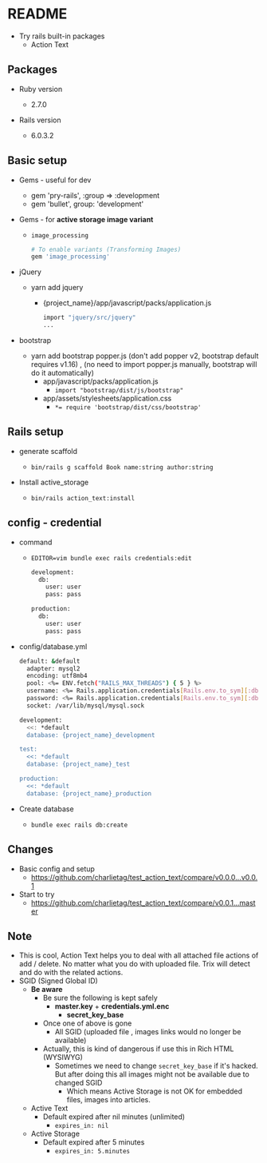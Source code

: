 # README
* Try rails built-in packages
  * Action Text

## Packages

* Ruby version
  * 2.7.0

* Rails version
  * 6.0.3.2

## Basic setup
* Gems - useful for dev
  * gem 'pry-rails', :group => :development
  * gem 'bullet', group: 'development'

* Gems - for **active storage image variant**
  * `image_processing`

    ```bash
    # To enable variants (Transforming Images)
    gem 'image_processing'
    ```

* jQuery
  * yarn add jquery
    * {project_name}/app/javascript/packs/application.js

      ```bash
      import "jquery/src/jquery"
      ...
      ```

* bootstrap
  * yarn add bootstrap popper.js (don't add popper v2, bootstrap default requires v1.16) , (no need to import popper.js manually, bootstrap will do it automatically)
    * app/javascript/packs/application.js
      * `import "bootstrap/dist/js/bootstrap"`
    * app/assets/stylesheets/application.css
      * `*= require 'bootstrap/dist/css/bootstrap'`

## Rails setup

* generate scaffold
  * `bin/rails g scaffold Book name:string author:string`

* Install active_storage
  * `bin/rails action_text:install`


## config - credential

* command
  * `EDITOR=vim bundle exec rails credentials:edit`

    ```bash
    development:
      db:
        user: user
        pass: pass

    production:
      db:
        user: user
        pass: pass
    ```

* config/database.yml

  ```bash
  default: &default
    adapter: mysql2
    encoding: utf8mb4
    pool: <%= ENV.fetch("RAILS_MAX_THREADS") { 5 } %>
    username: <%= Rails.application.credentials[Rails.env.to_sym][:db][:user] %>
    password: <%= Rails.application.credentials[Rails.env.to_sym][:db][:pass] %>
    socket: /var/lib/mysql/mysql.sock

  development:
    <<: *default
    database: {project_name}_development

  test:
    <<: *default
    database: {project_name}_test

  production:
    <<: *default
    database: {project_name}_production
  ```

* Create database
  * `bundle exec rails db:create`

## Changes
* Basic config and setup
  * https://github.com/charlietag/test_action_text/compare/v0.0.0...v0.0.1
* Start to try
  * https://github.com/charlietag/test_action_text/compare/v0.0.1...master


## Note
* This is cool, Action Text helps you to deal with all attached file actions of add / delete. No matter what you do with uploaded file. Trix will detect and do with the related actions.
* SGID (Signed Global ID)
  * **Be aware**
    * Be sure the following is kept safely
      * **master.key** + **credentials.yml.enc**
        * **secret_key_base**
    * Once one of above is gone
      * All SGID (uploaded file , images links would no longer be available)
    * Actually, this is kind of dangerous if use this in Rich HTML (WYSIWYG)
      * Sometimes we need to change `secret_key_base` if it's hacked. But after doing this all images might not be available due to changed SGID
        * Which means Active Storage is not OK for embedded files, images into articles.
  * Active Text
    * Default expired after nil minutes (unlimited)
      * `expires_in: nil`
  * Active Storage
    * Default expired after 5 minutes
      * `expires_in: 5.minutes`
